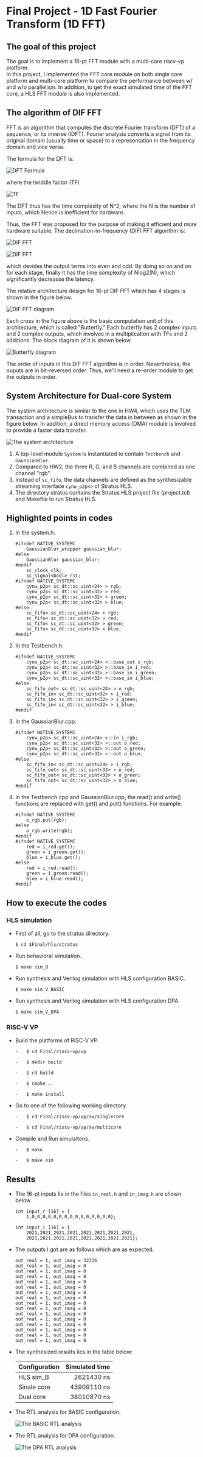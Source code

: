# Final Project - 1D Fast Fourier Transform (1D FFT)

## The goal of this project

The goal is to implement a 16-pt FFT module with a multi-core riscv-vp platform.  
In this project, I implemented the FFT core module on both single core platform and multi-core platform to compare the performance between w/ and w/o parallelism. In addition, to get the exact simulated time of the FFT core, a HLS FFT module is also implemented.

## The algorithm of DIF FFT

FFT is an algorithm that computes the discrete Fourier transform (DFT) of a sequence, or its inverse (IDFT). Fourier analysis converts a signal from its original domain (usually time or space) to a representation in the frequency domain and vice versa.

The formula for the DFT is: 

![DFT Formula](https://latex.codecogs.com/svg.image?X%5E%7Bd%7D%5Cleft%20(%20k%20%5Cright%20)=%5Csum_%7Bn=0%7D%5E%7BN-1%7Dx%5Cleft%20(%20n%20%5Cright%20)W_%7Bnk%7D%5E%7BN%7D,%200%5Cleq%20k%5Cleq%20N-1%5C)

where the twiddle factor (TF)

![TF](https://latex.codecogs.com/svg.image?W_{nk}^{N}=exp\left&space;(&space;-j\frac{2\pi}{N}nk&space;\right&space;))

The DFT thus has the time complexity of N^2, where the N is the number of inputs, which Hence is inefficient for hardware.

Thus, the FFT was proposed for the purpose of making it efficient and more hardware suitable. The decimation-in-frequency (DIF) FFT algorithm is: 

![DIF FFT](https://latex.codecogs.com/svg.image?X\left&space;(&space;k&space;\right&space;)=X\left&space;(&space;2m&space;\right&space;)&plus;X\left&space;(&space;2m&plus;1&space;\right&space;))

![DIF FFT](https://latex.codecogs.com/svg.image?=\sum_{n=0}^{N/2-1}\left&space;[&space;x\left&space;(&space;n&space;\right&space;)&plus;x\left&space;(&space;n&plus;\frac{N}{2}&space;\right&space;)&space;\right&space;]W_{N/2}^{mn}&plus;\sum_{n=0}^{N/2-1}\left&space;(&space;\left&space;[&space;x\left&space;(&space;n&space;\right&space;)-x\left&space;(&space;n&plus;\frac{N}{2}&space;\right&space;)&space;\right&space;]W_{N/2}^{mn}&space;\right&space;)W_{N}^{n})

which devides the output terms into even and odd. By doing so on and on for each stage, finally it has the time somplexity of Nlog2(N), which significantly decreasse the latency.

The relative architecture design for 16-pt DIF FFT which has 4 stages is shown in the figure below.

![DIF FFT diagram](DIF_FFT.png)

Each cross in the figure above is the basic computation unit of this architecture, which is called "Butterfly." Each butterfly has 2 complex inputs and 2 complex outputs, which involves in a multiplication with TFs and 2 additions. The block diagram of it is shown below.

![Butterfly diagram](butterfly.png)

The order of inputs in this DIF FFT algorithm is in order. Nevertheless, the ouputs are in bit-reversed order. Thus, we'll need a re-order module to get the outputs in order. 

## System Architecture for Dual-core System

The system architecture is similar to the one in HW4, which uses the TLM transaction and a simpleBus to transfer the data in between as shown in the figure below. In addition, a direct memory access (DMA) module is involved to provide a faster data transfer.

![The system architecture](final.png)

1. 	A top-level module `System` is instantiated to contain `Testbench` and `GaussianBlur`.
2. 	Compared to HW2, the three R, G, and B channels are combined as one channel "rgb".
3. 	Instead of `sc_fifo`, the data channels are defined as the synthesizable streaming interface `cynw_p2p<>` of Stratus HLS.
4. 	The directory stratus contains the Stratus HLS project file (project.tcl) and Makefile to run Stratus HLS.

## Highlighted points in codes

1.	In the system.h:

		#ifndef NATIVE_SYSTEMC
			GaussianBlur_wrapper gaussian_blur;
		#else
			GaussianBlur gaussian_blur;
		#endif
			sc_clock clk;
			sc_signal<bool> rst;
		#ifndef NATIVE_SYSTEMC
			cynw_p2p< sc_dt::sc_uint<24> > rgb;
			cynw_p2p< sc_dt::sc_uint<32> > red;
			cynw_p2p< sc_dt::sc_uint<32> > green;
			cynw_p2p< sc_dt::sc_uint<32> > blue;
		#else
			sc_fifo< sc_dt::sc_uint<24> > rgb;
			sc_fifo< sc_dt::sc_uint<32> > red;
			sc_fifo< sc_dt::sc_uint<32> > green;
			sc_fifo< sc_dt::sc_uint<32> > blue;
		#endif

2.	In the Testbench.h:

		#ifndef NATIVE_SYSTEMC
			cynw_p2p< sc_dt::sc_uint<24> >::base_out o_rgb;
			cynw_p2p< sc_dt::sc_uint<32> >::base_in i_red;
			cynw_p2p< sc_dt::sc_uint<32> >::base_in i_green;
			cynw_p2p< sc_dt::sc_uint<32> >::base_in i_blue;
		#else
			sc_fifo_out< sc_dt::sc_uint<24> > o_rgb;
			sc_fifo_in< sc_dt::sc_uint<32> > i_red;
			sc_fifo_in< sc_dt::sc_uint<32> > i_green;
			sc_fifo_in< sc_dt::sc_uint<32> > i_blue;
		#endif

3.	In the GaussianBlur.cpp:

		#ifndef NATIVE_SYSTEMC
			cynw_p2p< sc_dt::sc_uint<24> >::in i_rgb;
			cynw_p2p< sc_dt::sc_uint<32> >::out o_red;
			cynw_p2p< sc_dt::sc_uint<32> >::out o_green;
			cynw_p2p< sc_dt::sc_uint<32> >::out o_blue;
		#else
			sc_fifo_in< sc_dt::sc_uint<24> > i_rgb;
			sc_fifo_out< sc_dt::sc_uint<32> > o_red;
			sc_fifo_out< sc_dt::sc_uint<32> > o_green;
			sc_fifo_out< sc_dt::sc_uint<32> > o_blue;
		#endif

4.	In the Testbench.cpp and GaussianBlur.cpp, the read() and write() functions are replaced with get() and put() functions. For example:

		#ifndef NATIVE_SYSTEMC
			o_rgb.put(rgb);
		#else
			o_rgb.write(rgb);
		#endif
		#ifndef NATIVE_SYSTEMC
			red = i_red.get();
		    green = i_green.get();
		    blue = i_blue.get();
		#else
			red = i_red.read();
		    green = i_green.read();
		    blue = i_blue.read();
		#endif

## How to execute the codes

### HLS simulation

-	First of all, go to the stratus directory.

		$ cd $Final/hls/stratus

-	Run behavioral simulation.

		$ make sim_B

-	Run synthesis and Verilog simulation with HLS configuration BASIC.

		$ make sim_V_BASIC

-	Run synthesis and Verilog simulation with HLS configuration DPA.

		$ make sim_V_DPA

### RISC-V VP

-	Build the platforms of RISC-V VP.

		-	$ cd Final/riscv-vp/vp

		-	$ mkdir build

		-	$ cd build

		-	$ cmake ..

		-	$ make install

-	Go to one of the following working directory.

		-	$ cd Final/riscv-vp/vp/sw/singlecore

		-	$ cd Final/riscv-vp/vp/sw/multicore

-	Compile and Run simulaitons.

		-	$ make
		
		-	$ make sim

## Results

-	The 16-pt inputs lie in the files `in_real.h` and `in_imag.h` are shown below.
		
		int input_r [16] = {
			1,0,0,0,0,0,0,0,0,0,0,0,0,0,0,0};

		int input_i [16] = {
			2021,2021,2021,2021,2021,2021,2021,2021,
			2021,2021,2021,2021,2021,2021,2021,2021};

-	The outputs I got are as follows which are as expected.

		out_real = 1, out_imag = 32336
		out_real = 1, out_imag = 0
		out_real = 1, out_imag = 0
		out_real = 1, out_imag = 0
		out_real = 1, out_imag = 0
		out_real = 1, out_imag = 0
		out_real = 1, out_imag = 0
		out_real = 1, out_imag = 0
		out_real = 1, out_imag = 0
		out_real = 1, out_imag = 0
		out_real = 1, out_imag = 0
		out_real = 1, out_imag = 0
		out_real = 1, out_imag = 0
		out_real = 1, out_imag = 0
		out_real = 1, out_imag = 0
		out_real = 1, out_imag = 0

-	The synthesized results lies in the table below:

	| Configuration | Simulated time |
	| -----------   | -------------: |
	| HLS sim_B    	|     2621430 ns |
	| Sinale core   |    43909110 ns |
	| Dual core     |    38010870 ns |

-	The RTL analysis for BASIC configuration.

	![The BASIC RTL analysis](BASIC.jpeg)

-	The RTL analysis for DPA configuration.

	![The DPA RTL analysis](DPA.jpeg)
